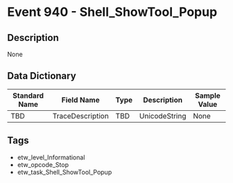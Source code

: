 # Event 940 - Shell_ShowTool_Popup

## Description
None

## Data Dictionary
|Standard Name|Field Name|Type|Description|Sample Value|
|---|---|---|---|---|
|TBD|TraceDescription|TBD|UnicodeString|None|None|

## Tags
* etw_level_Informational
* etw_opcode_Stop
* etw_task_Shell_ShowTool_Popup